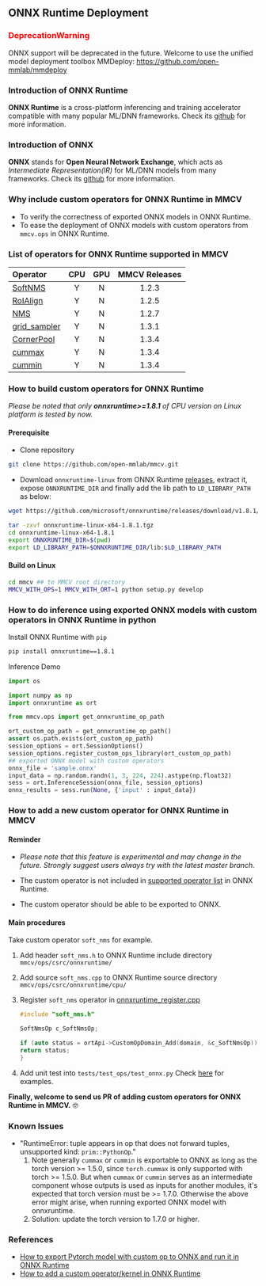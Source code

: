 ## ONNX Runtime Deployment

### <span style="color:red">DeprecationWarning</span>

ONNX support will be deprecated in the future.
Welcome to use the unified model deployment toolbox MMDeploy: https://github.com/open-mmlab/mmdeploy

### Introduction of ONNX Runtime

**ONNX Runtime** is a cross-platform inferencing and training accelerator compatible with many popular ML/DNN frameworks. Check its [github](https://github.com/microsoft/onnxruntime) for more information.

### Introduction of ONNX

**ONNX** stands for **Open Neural Network Exchange**, which acts as *Intermediate Representation(IR)* for ML/DNN models from many frameworks. Check its [github](https://github.com/onnx/onnx) for more information.

### Why include custom operators for ONNX Runtime in MMCV

- To verify the correctness of exported ONNX models in ONNX Runtime.
- To ease the deployment of ONNX models with custom operators from `mmcv.ops` in ONNX Runtime.

### List of operators for ONNX Runtime supported in MMCV

| Operator                                               | CPU | GPU | MMCV Releases |
|:-------------------------------------------------------|:---:|:---:|:-------------:|
| [SoftNMS](onnxruntime_custom_ops.md#softnms)           |  Y  |  N  |     1.2.3     |
| [RoIAlign](onnxruntime_custom_ops.md#roialign)         |  Y  |  N  |     1.2.5     |
| [NMS](onnxruntime_custom_ops.md#nms)                   |  Y  |  N  |     1.2.7     |
| [grid_sampler](onnxruntime_custom_ops.md#grid_sampler) |  Y  |  N  |     1.3.1     |
| [CornerPool](onnxruntime_custom_ops.md#cornerpool)     |  Y  |  N  |     1.3.4     |
| [cummax](onnxruntime_custom_ops.md#cummax)             |  Y  |  N  |     1.3.4     |
| [cummin](onnxruntime_custom_ops.md#cummin)             |  Y  |  N  |     1.3.4     |

### How to build custom operators for ONNX Runtime

*Please be noted that only **onnxruntime>=1.8.1** of CPU version on Linux platform is tested by now.*

#### Prerequisite

- Clone repository

```bash
git clone https://github.com/open-mmlab/mmcv.git
```

- Download `onnxruntime-linux` from ONNX Runtime [releases](https://github.com/microsoft/onnxruntime/releases/tag/v1.8.1), extract it, expose `ONNXRUNTIME_DIR` and finally add the lib path to `LD_LIBRARY_PATH` as below:

```bash
wget https://github.com/microsoft/onnxruntime/releases/download/v1.8.1/onnxruntime-linux-x64-1.8.1.tgz

tar -zxvf onnxruntime-linux-x64-1.8.1.tgz
cd onnxruntime-linux-x64-1.8.1
export ONNXRUNTIME_DIR=$(pwd)
export LD_LIBRARY_PATH=$ONNXRUNTIME_DIR/lib:$LD_LIBRARY_PATH
```

#### Build on Linux

```bash
cd mmcv ## to MMCV root directory
MMCV_WITH_OPS=1 MMCV_WITH_ORT=1 python setup.py develop
```

### How to do inference using exported ONNX models with custom operators in ONNX Runtime in python

Install ONNX Runtime with `pip`

```bash
pip install onnxruntime==1.8.1
```

Inference Demo

```python
import os

import numpy as np
import onnxruntime as ort

from mmcv.ops import get_onnxruntime_op_path

ort_custom_op_path = get_onnxruntime_op_path()
assert os.path.exists(ort_custom_op_path)
session_options = ort.SessionOptions()
session_options.register_custom_ops_library(ort_custom_op_path)
## exported ONNX model with custom operators
onnx_file = 'sample.onnx'
input_data = np.random.randn(1, 3, 224, 224).astype(np.float32)
sess = ort.InferenceSession(onnx_file, session_options)
onnx_results = sess.run(None, {'input' : input_data})
```

### How to add a new custom operator for ONNX Runtime in MMCV

#### Reminder

- *Please note that this feature is experimental and may change in the future. Strongly suggest users always try with the latest master branch.*

- The custom operator is not included in [supported operator list](https://github.com/microsoft/onnxruntime/blob/master/docs/OperatorKernels.md) in ONNX Runtime.
- The custom operator should be able to be exported to ONNX.

#### Main procedures

Take custom operator `soft_nms` for example.

1. Add header `soft_nms.h` to ONNX Runtime include directory `mmcv/ops/csrc/onnxruntime/`
2. Add source `soft_nms.cpp` to ONNX Runtime source directory `mmcv/ops/csrc/onnxruntime/cpu/`
3. Register `soft_nms` operator in [onnxruntime_register.cpp](../../mmcv/ops/csrc/onnxruntime/cpu/onnxruntime_register.cpp)

    ```c++
    #include "soft_nms.h"

    SoftNmsOp c_SoftNmsOp;

    if (auto status = ortApi->CustomOpDomain_Add(domain, &c_SoftNmsOp)) {
    return status;
    }
    ```

4. Add unit test into `tests/test_ops/test_onnx.py`
   Check [here](../../tests/test_ops/test_onnx.py) for examples.

**Finally, welcome to send us PR of adding custom operators for ONNX Runtime in MMCV.** :nerd_face:

### Known Issues

- "RuntimeError: tuple appears in op that does not forward tuples, unsupported kind: `prim::PythonOp`."
   1. Note generally `cummax` or `cummin` is exportable to ONNX as long as the torch version >= 1.5.0, since `torch.cummax` is only supported with torch >= 1.5.0. But when `cummax` or `cummin` serves as an intermediate component whose outputs is used as inputs for another modules, it's expected that torch version must be >= 1.7.0. Otherwise the above error might arise, when running exported ONNX model with onnxruntime.
   2. Solution: update the torch version to 1.7.0 or higher.

### References

- [How to export Pytorch model with custom op to ONNX and run it in ONNX Runtime](https://github.com/onnx/tutorials/blob/master/PyTorchCustomOperator/README.md)
- [How to add a custom operator/kernel in ONNX Runtime](https://github.com/microsoft/onnxruntime/blob/master/docs/AddingCustomOp.md)

